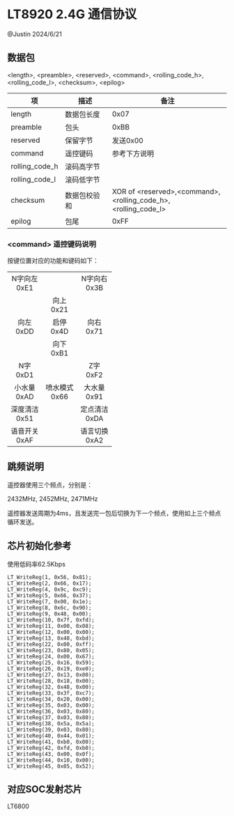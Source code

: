 # LT8920 2.4G 通信协议

@Justin 2024/6/21

## 数据包

\<length>, \<preamble>, \<reserved>, \<command>, \<rolling_code_h>, \<rolling_code_l>, \<checksum>, \<epilog>

| 项 | 描述 | 备注 |
| ----------- | ----------- | ----------- |
| length | 数据包长度 | 0x07 |
| preamble | 包头 | 0xBB |
| reserved | 保留字节 | 发送0x00 |
| command | 遥控键码 | 参考下方说明 |
| rolling_code_h | 滚码高字节 | |
| rolling_code_l | 滚码低字节 | |
| checksum | 数据包校验和 | XOR of \<reserved>,\<command>, <br>\<rolling_code_h>, \<rolling_code_l> |
| epilog | 包尾 | 0xFF |

### \<command> 遥控键码说明

按键位置对应的功能和键码如下：

|  |  |  |
| :-----------: | :-----------: | :-----------: |
| N字向左<br>0xE1| | N字向右<br>0x3B|
|  | 向上<br>0x21 |  |
| 向左<br>0xDD | 启停<br>0x4D | 向右<br>0x71 |
|  | 向下<br>0xB1 |  |
| N字<br>0xD1 |  | Z字<br>0xF2 |
| 小水量<br>0xAD | 喷水模式<br>0x66 | 大水量<br>0x91 |
| 深度清洁<br>0x51 |  | 定点清洁<br>0xDA |
| 语音开关<br>0xAF |  | 语言切换<br>0xA2 |

## 跳频说明

遥控器使用三个频点，分别是：

2432MHz, 2452MHz, 2471MHz

遥控器发送周期为4ms，且发送完一包后切换为下一个频点，使用如上三个频点循环发送。

## 芯片初始化参考

使用低码率62.5Kbps

```
LT_WriteReg(1, 0x56, 0x81);
LT_WriteReg(2, 0x66, 0x17);
LT_WriteReg(4, 0x9c, 0xc9);
LT_WriteReg(5, 0x66, 0x37);
LT_WriteReg(7, 0x00, 0x1e);
LT_WriteReg(8, 0x6c, 0x90);
LT_WriteReg(9, 0x48, 0x00);
LT_WriteReg(10, 0x7f, 0xfd);
LT_WriteReg(11, 0x00, 0x08);
LT_WriteReg(12, 0x00, 0x00);
LT_WriteReg(13, 0x48, 0xbd);
LT_WriteReg(22, 0x00, 0xff);
LT_WriteReg(23, 0x80, 0x05);
LT_WriteReg(24, 0x00, 0x67);
LT_WriteReg(25, 0x16, 0x59);
LT_WriteReg(26, 0x19, 0xe0);
LT_WriteReg(27, 0x13, 0x00);
LT_WriteReg(28, 0x18, 0x00);
LT_WriteReg(32, 0x48, 0x00);
LT_WriteReg(33, 0x3f, 0xc7);
LT_WriteReg(34, 0x20, 0x00);
LT_WriteReg(35, 0x03, 0x00);
LT_WriteReg(36, 0x03, 0x80);
LT_WriteReg(37, 0x03, 0x80);
LT_WriteReg(38, 0x5a, 0x5a);
LT_WriteReg(39, 0x03, 0x80);
LT_WriteReg(40, 0x44, 0x01);
LT_WriteReg(41, 0xb0, 0x00);
LT_WriteReg(42, 0xfd, 0xb0);
LT_WriteReg(43, 0x00, 0x0f);
LT_WriteReg(44, 0x10, 0x00);
LT_WriteReg(45, 0x05, 0x52);
```

## 对应SOC发射芯片

LT6800